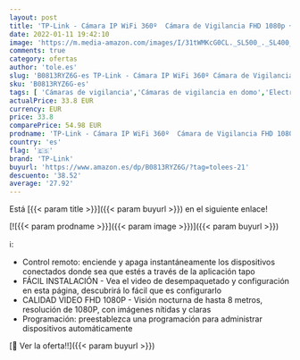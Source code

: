 ```yaml
---
layout: post
title: 'TP-Link - Cámara IP WiFi 360º  Cámara de Vigilancia FHD 1080p + TP-Link Tapo P100 - WiFi Enchufe Inteligente Mini tamaño'
date: 2022-01-11 19:42:10
image: 'https://m.media-amazon.com/images/I/31tWMKcG0CL._SL500_._SL400_.jpg'
comments: true
category: ofertas
author: 'tole.es'
slug: 'B0813RYZ6G-es TP-Link - Cámara IP WiFi 360º Cámara de Vigilancia FHD...'
sku: 'B0813RYZ6G-es'
tags: [ 'Cámaras de vigilancia','Cámaras de vigilancia en domo','Electrónica','Fotografía y videocámaras','enchufe','inteligente','tp-link', ]
actualPrice: 33.8 EUR
currency: EUR
price: 33.8
comparePrice: 54.98 EUR
prodname: 'TP-Link - Cámara IP WiFi 360º  Cámara de Vigilancia FHD 1080p + TP-Link Tapo P100 - WiFi Enchufe Inteligente Mini tamaño'
country: 'es'
flag: '🇪🇸'
brand: 'TP-Link'
buyurl: 'https://www.amazon.es/dp/B0813RYZ6G/?tag=tolees-21'
descuento: '38.52'
average: '27.92'
---
```


Está [{{< param title >}}]({{< param buyurl >}}) en el siguiente enlace!

[![{{< param prodname >}}]({{< param image >}})]({{< param buyurl >}})

ℹ️:

- Control remoto: enciende y apaga instantáneamente los dispositivos conectados donde sea que estés a través de la aplicación tapo
- FÁCIL INSTALACIÓN - Vea el video de desempaquetado y configuración en esta página, descubrirá lo fácil que es configurarlo
- CALIDAD VIDEO FHD 1080P - Visión nocturna de hasta 8 metros, resolución de 1080P, con imágenes nítidas y claras
- Programación: preestablezca una programación para administrar dispositivos automáticamente

[🛒 Ver la oferta!!]({{< param buyurl >}})
